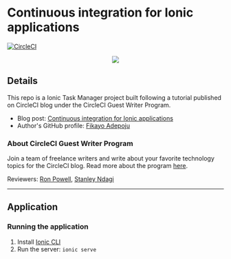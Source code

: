# Continuous integration for Ionic applications

[![CircleCI](https://circleci.com/gh/CIRCLECI-GWP/gatsby-heroku-deploy.svg?style=svg)](https://app.circleci.com/pipelines/github/CIRCLECI-GWP/graphql-test-server?branch=master)

<p align="center"><img src="https://avatars3.githubusercontent.com/u/59034516"></p>

## Details

This repo is a Ionic Task Manager project built following a tutorial published on CircleCI blog under the CircleCI Guest Writer Program.

- Blog post: [Continuous integration for Ionic applications][blog]
- Author's GitHub profile: [Fikayo Adepoju][author]

### About CircleCI Guest Writer Program

Join a team of freelance writers and write about your favorite technology topics for the CircleCI blog. Read more about the program [here][gwp-program].

Reviewers: [Ron Powell][ron], [Stanley Ndagi][stan]

[blog]: https://circleci.com/blog/continous-integration-for-ionic-apps/
[author]: https://github.com/coderonfleek

[gwp-program]: https://circle.ci/3ahQxfu
[ron]: https://github.com/ronpowelljr
[stan]: https://github.com/NdagiStanley

---

## Application

### Running the application

1. Install [Ionic CLI][cli]
2. Run the server: `ionic serve`

[cli]: https://ionicframework.com/docs/cli
